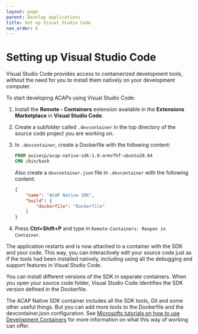 ```yaml
---
layout: page
parent: Develop applications
title: Set up Visual Studio Code
nav_order: 6
---
```


# Setting up Visual Studio Code

Visual Studio Code provides access to containerized development tools, without the need for you to install them natively on your development computer.

To start developing ACAPs using Visual Studio Code:

1. Install the **Remote - Containers** extension available in the **Extensions Marketplace** in **Visual Studio Code**.
2. Create a subfolder called `.devcontainer` in the top directory of the source code project you are working on.
3. In `.devcontainer`, create a Dockerfile with the following content:

   ```dockerfile
   FROM axisecp/acap-native-sdk:1.0-armv7hf-ubuntu20.04
   CMD /bin/bash
   ```

   Also create a `devcontainer.json` file in `.devcontainer` with the following content:

   ```json
   {
       "name": "ACAP Native SDK",
       "build": {
           "dockerfile": "Dockerfile"
       }
   }
   ```

4. Press **Ctrl+Shift+P** and type in `Remote-Containers: Reopen in Container`.

The application restarts and is now attached to a container with the SDK and your code. This way, you can interactively edit your source code just as if the tools had been installed natively, including using all the debugging and support features in Visual Studio Code.

You can install different versions of the SDK in separate containers. When you open your source code folder, Visual Studio Code identifies the SDK version defined in the Dockerfile.

The ACAP Native SDK container includes all the SDK tools, Git and some other useful things. But you can add more tools to the Dockerfile and the devcontainer.json configuration. See [Microsofts tutorials on how to use Development Containers](https://code.visualstudio.com/docs/remote/containers) for more information on what this way of working can offer.
